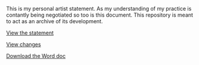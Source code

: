 This is my personal artist statement. As my understanding of my practice is contantly being negotiated so too is this document. This repository is meant to act as an archive of its development.

[View the statement](https://github.com/edmcmanwich/artist-statement/blob/master/artistStatement.md)

[View changes](https://github.com/edmcmanwich/artist-statement/commits/master/artistStatement.md)

[Download the Word doc](https://github.com/edmcmanwich/artist-statement/blob/master/artistStatement.docx?raw=true)